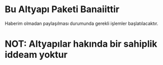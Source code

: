 # Bu Altyapı Paketi Banaiittir
Haberim olmadan paylaşılması durumunda gerekli işlemler başlatılacaktır.
#  NOT: Altyapılar hakında bir sahiplik iddeam yoktur 
